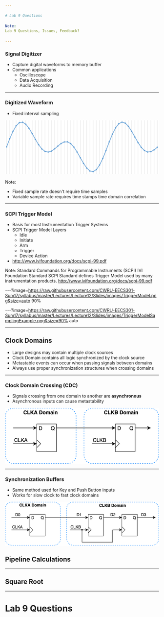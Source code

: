 ```yaml
---

# Lab 9 Questions

Note:
Lab 9 Questions, Issues, Feedback?

---
```


### Signal Digitizer

* Capture digital waveforms to memory buffer
* Common applications
	* Oscilloscope
	* Data Acquisition 
	* Audio Recording

---

### Digitized Waveform

* Fixed interval sampling

![Sampled Waveform](https://raw.githubusercontent.com/CWRU-EECS301-Sum17/syllabus/master/Lectures/Lecture12/Slides/images/Sampled_Waveform.png)

Note:
* Fixed sample rate doesn't require time samples
* Variable sample rate requires time stamps time domain correlation

---

### SCPI Trigger Model

* Basis for most Instrumentation Trigger Systems
* SCPI Trigger Model Layers
	* Idle
	* Initiate
	* Arm
	* Trigger
	* Device Action
* http://www.ivifoundation.org/docs/scpi-99.pdf

Note:
Standard Commands for Programmable Instruments (SCPI)
IVI Foundation Standard
SCPI Standard defines Trigger Model used by many instrumentation products.
http://www.ivifoundation.org/docs/scpi-99.pdf

---?image=https://raw.githubusercontent.com/CWRU-EECS301-Sum17/syllabus/master/Lectures/Lecture12/Slides/images/TriggerModel.png&size=auto 90%

---?image=https://raw.githubusercontent.com/CWRU-EECS301-Sum17/syllabus/master/Lectures/Lecture12/Slides/images/TriggerModelSamplingExample.png&size=90% auto


---

## Clock Domains

* Large designs may contain multiple clock sources
* Clock Domain contains all logic synchronized by the clock source
* Metastable events can occur when passing signals between domains
* Always use proper synchronization structures when crossing domains

---

### Clock Domain Crossing (CDC)

* Signals crossing from one domain to another are **asynchronous**
* Asynchronous inputs can cause metastability

![Clock Domain Crossing](https://raw.githubusercontent.com/CWRU-EECS301-Sum17/syllabus/master/Lectures/Lecture12/Slides/images/Clock_Domains_01.png)

---

### Synchronization Buffers

* Same method used for Key and Push Button inputs
* Works for slow clock to fast clock domains

![Clock Domain Crossing](https://raw.githubusercontent.com/CWRU-EECS301-Sum17/syllabus/master/Lectures/Lecture12/Slides/images/Clock_Domains_02.png)


## Pipeline Calculations

---

## Square Root

---

# Lab 9 Questions


